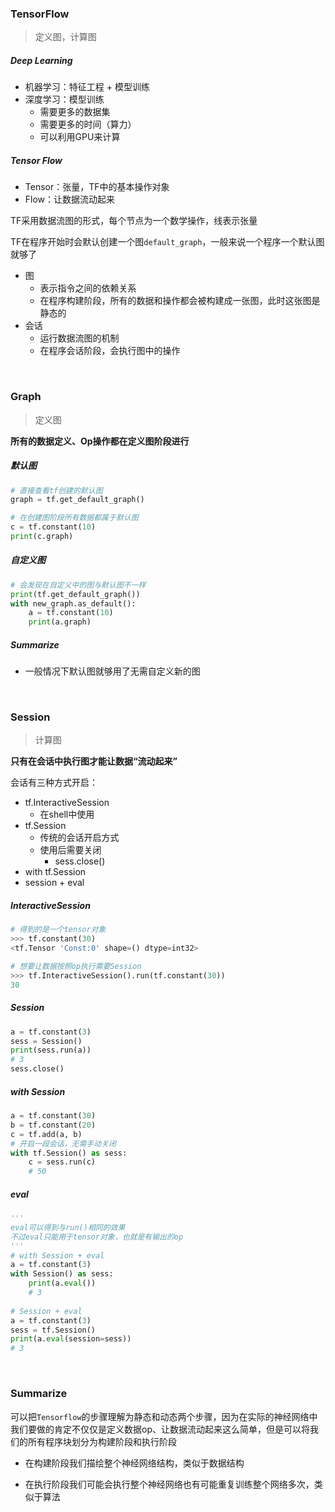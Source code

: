 ### TensorFlow

> 定义图，计算图

##### Deep Learning

- 机器学习：特征工程 + 模型训练
- 深度学习：模型训练
  - 需要更多的数据集
  - 需要更多的时间（算力）
  - 可以利用GPU来计算

##### Tensor Flow

- Tensor：张量，TF中的基本操作对象
- Flow：让数据流动起来

TF采用数据流图的形式，每个节点为一个数学操作，线表示张量

TF在程序开始时会默认创建一个图`default_graph`，一般来说一个程序一个默认图就够了

- 图
  - 表示指令之间的依赖关系
  - 在程序构建阶段，所有的数据和操作都会被构建成一张图，此时这张图是静态的
- 会话
  - 运行数据流图的机制
  - 在程序会话阶段，会执行图中的操作

<br>

### Graph

> 定义图

**所有的数据定义、Op操作都在定义图阶段进行**

##### 默认图

```python
# 直接查看tf创建的默认图
graph = tf.get_default_graph()

# 在创建图阶段所有数据都属于默认图
c = tf.constant(10)
print(c.graph)
```



##### 自定义图

```python
# 会发现在自定义中的图与默认图不一样
print(tf.get_default_graph())
with new_graph.as_default():
    a = tf.constant(10)
    print(a.graph)
```



##### Summarize

- 一般情况下默认图就够用了无需自定义新的图

<br>

### Session

> 计算图

**只有在会话中执行图才能让数据“流动起来”**

会话有三种方式开启：

- tf.InteractiveSession
  - 在shell中使用
- tf.Session
  - 传统的会话开启方式
  - 使用后需要关闭
    - sess.close()
- with tf.Session
- session + eval

##### InteractiveSession

```python
# 得到的是一个tensor对象
>>> tf.constant(30)
<tf.Tensor 'Const:0' shape=() dtype=int32>

# 想要让数据按照op执行需要Session
>>> tf.InteractiveSession().run(tf.constant(30))
30
```

##### Session

```python
a = tf.constant(3)
sess = Session()
print(sess.run(a))
# 3
sess.close()
```

##### with Session

```python
a = tf.constant(30)
b = tf.constant(20)
c = tf.add(a, b)
# 开启一段会话，无需手动关闭
with tf.Session() as sess:
    c = sess.run(c)
    # 50
```

##### eval

```python
'''
eval可以得到与run()相同的效果
不过eval只能用于tensor对象，也就是有输出的op
'''
# with Session + eval
a = tf.constant(3)
with Session() as sess:
    print(a.eval())
    # 3
    
# Session + eval
a = tf.constant(3)
sess = tf.Session()
print(a.eval(session=sess))
# 3
```

<br>

### Summarize

可以把`Tensorflow`的步骤理解为静态和动态两个步骤，因为在实际的神经网络中我们要做的肯定不仅仅是定义数据op、让数据流动起来这么简单，但是可以将我们的所有程序块划分为构建阶段和执行阶段

- 在构建阶段我们描绘整个神经网络结构，类似于数据结构

- 在执行阶段我们可能会执行整个神经网络也有可能重复训练整个网络多次，类似于算法








